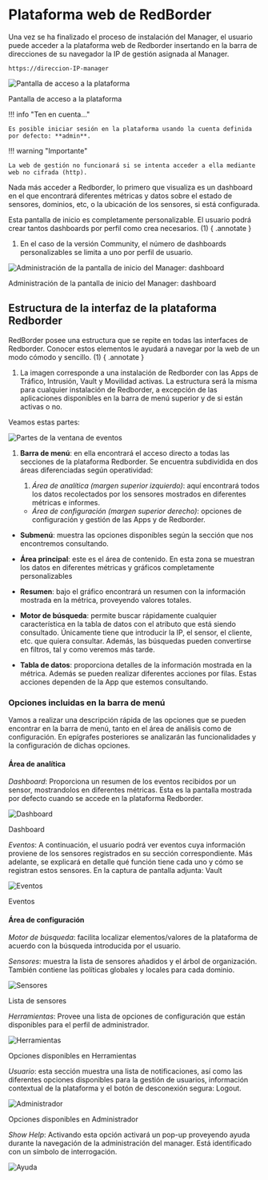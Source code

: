 
# Plataforma web de RedBorder

Una vez se ha finalizado el proceso de instalación del Manager, el usuario puede acceder a la plataforma web de Redborder insertando en la barra de direcciones de su navegador la IP de gestión asignada al Manager.

    https://direccion-IP-manager

![Pantalla de acceso a la plataforma](images/ch03_img001.png)

Pantalla de acceso a la plataforma

!!! info "Ten en cuenta..."

    Es posible iniciar sesión en la plataforma usando la cuenta definida por defecto: **admin**.

!!! warning "Importante"

    La web de gestión no funcionará si se intenta acceder a ella mediante web no cifrada (http).

Nada más acceder a Redborder, lo primero que visualiza es un dashboard en el que encontrará diferentes métricas y datos sobre el estado de sensores, dominios, etc, o la ubicación de los sensores, si está configurada.

Esta pantalla de inicio es completamente personalizable. El usuario podrá crear tantos dashboards por perfil como crea necesarios. (1)
{ .annotate }

1. En el caso de la versión Community, el número de dashboards personalizables se limita a uno por perfil de usuario.

![Administración de la pantalla de inicio del Manager: dashboard](images/ch03_img002.png)

Administración de la pantalla de inicio del Manager: dashboard

## Estructura de la interfaz de la plataforma Redborder

RedBorder posee una estructura que se repite en todas las interfaces de Redborder. Conocer estos elementos le ayudará a navegar por la web de un modo cómodo y sencillo. (1)
{ .annotate }

1. La imagen corresponde a una instalación de Redborder con las Apps de Tráfico, Intrusión, Vault y Movilidad activas. La estructura será la misma para cualquier instalación de Redborder, a excepción de las aplicaciones disponibles en la barra de menú superior y de si están activas o no.

Veamos estas partes:

![Partes de la ventana de eventos](images/ch03_img003.png)

1. **Barra de menú**: en ella encontrará el acceso directo a todas las secciones de la plataforma Redborder. Se encuentra subdividida en dos áreas diferenciadas según operatividad:
  
    1. *Área de analítica (margen superior izquierdo)*: aquí encontrará todos los datos recolectados por los sensores mostrados en diferentes métricas e informes.
    - *Área de configuración (margen superior derecho)*: opciones de configuración y gestión de las Apps y de Redborder.

- **Submenú**: muestra las opciones disponibles según la sección que nos encontremos consultando.

- **Área principal**: este es el área de contenido. En esta zona se muestran los datos en diferentes métricas y gráficos completamente personalizables

- **Resumen**: bajo el gráfico encontrará un resumen con la información mostrada en la métrica, proveyendo valores totales.

- **Motor de búsqueda**: permite buscar rápidamente cualquier característica en la tabla de datos con el atributo que está siendo consultado. Únicamente tiene que introducir la IP, el sensor, el cliente, etc. que quiera consultar. Además, las búsquedas pueden convertirse en filtros, tal y como veremos más tarde.

- **Tabla de datos**: proporciona detalles de la información mostrada en la métrica. Además se pueden realizar diferentes acciones por filas. Estas acciones dependen de la App que estemos consultando.

### Opciones incluidas en la barra de menú

Vamos a realizar una descripción rápida de las opciones que se pueden encontrar en la barra de menú, tanto en el área de análisis como de configuración. En epígrafes posteriores se analizarán las funcionalidades y la configuración de dichas opciones.

#### Área de analítica

*Dashboard*: Proporciona un resumen de los eventos recibidos por un sensor, mostrandolos en diferentes métricas. Esta es la pantalla mostrada por defecto cuando se accede en la plataforma Redborder.

![Dashboard](images/ch03_img004.png)

Dashboard

*Eventos*: A continuación, el usuario podrá ver eventos cuya información proviene de los sensores registrados en su sección correspondiente. Más adelante, se explicará en detalle qué función tiene cada uno y cómo se registran estos sensores. En la captura de pantalla adjunta: Vault

![Eventos](images/ch03_img005.png)

Eventos

#### Área de configuración

*Motor de búsqueda*: facilita localizar elementos/valores de la plataforma de acuerdo con la búsqueda introducida por el usuario.

*Sensores*: muestra la lista de sensores añadidos y el árbol de organización. También contiene las políticas globales y locales para cada dominio.

![Sensores](images/ch03_img006.png)

Lista de sensores

*Herramientas*: Provee una lista de opciones de configuración que están disponibles para el perfil de administrador.

![Herramientas](images/ch03_img007.png)

Opciones disponibles en Herramientas

*Usuario*: esta sección muestra una lista de notificaciones, así como las diferentes opciones disponibles para la gestión de usuarios, información contextual de la plataforma y el botón de desconexión segura: Logout.

![Administrador](images/ch03_img008.png)

Opciones disponibles en Administrador

*Show Help*: Activando esta opción activará un pop-up proveyendo ayuda durante la navegación de la administración del manager. Está identificado con un símbolo de interrogación.

![Ayuda](images/ch03_img009.png)
